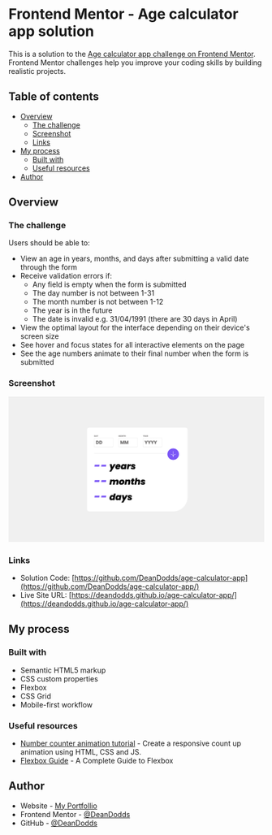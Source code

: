 # Frontend Mentor - Age calculator app solution

This is a solution to the [Age calculator app challenge on Frontend Mentor](https://www.frontendmentor.io/challenges/age-calculator-app-dF9DFFpj-Q). Frontend Mentor challenges help you improve your coding skills by building realistic projects. 

## Table of contents

- [Overview](#overview)
  - [The challenge](#the-challenge)
  - [Screenshot](#screenshot)
  - [Links](#links)
- [My process](#my-process)
  - [Built with](#built-with)
  - [Useful resources](#useful-resources)
- [Author](#author)


## Overview

### The challenge

Users should be able to:

- View an age in years, months, and days after submitting a valid date through the form
- Receive validation errors if:
  - Any field is empty when the form is submitted
  - The day number is not between 1-31
  - The month number is not between 1-12
  - The year is in the future
  - The date is invalid e.g. 31/04/1991 (there are 30 days in April)
- View the optimal layout for the interface depending on their device's screen size
- See hover and focus states for all interactive elements on the page
- See the age numbers animate to their final number when the form is submitted

### Screenshot

![age calculator screen shot](/assets/images/screenshot.png)

### Links

- Solution Code: [https://github.com/DeanDodds/age-calculator-app](https://github.com/DeanDodds/age-calculator-app/)
- Live Site URL: [https://deandodds.github.io/age-calculator-app/](https://deandodds.github.io/age-calculator-app/)

## My process

### Built with

- Semantic HTML5 markup
- CSS custom properties
- Flexbox
- CSS Grid
- Mobile-first workflow


### Useful resources

- [Number counter animation tutorial](https://www.youtube.com/watch?v=FaMW-CtExrs) - Create a responsive count up animation using HTML, CSS and JS.
- [Flexbox Guide](https://css-tricks.com/snippets/css/a-guide-to-flexbox/) - A Complete Guide to Flexbox



## Author

- Website - [My Portfollio](https://deandoddsdevelopment.000webhostapp.com/)
- Frontend Mentor - [@DeanDodds](https://www.frontendmentor.io/profile/DeanDodds)
- GitHub - [@DeanDodds](https://github.com/DeanDodds)



